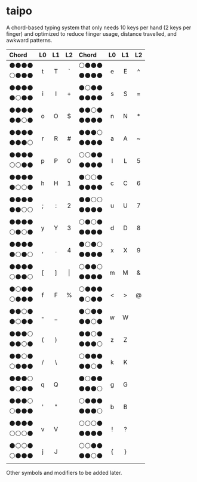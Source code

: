 # taipo
A chord-based typing system that only needs 10 keys per hand (2 keys per finger) and optimized to reduce fiinger usage, distance travelled, and awkward patterns.  

| Chord						        | L0    | L1    | L2    | Chord                   | L0    | L1    | L2    |
| :---         						| :---: | :---: | :---: | :---                    | :---: | :---: | :---: |
| ⚫⚫⚫⚫<br>⚪⚫⚫⚫| t     | T     | `     | ⚪⚫⚫⚫<br>⚫⚫⚫⚫| e     | E     | ^     |
| ⚫⚫⚫⚫<br>⚫⚪⚫⚫| i     | I     | +     | ⚫⚪⚫⚫<br>⚫⚫⚫⚫| s     | S     | =     |
| ⚫⚫⚫⚫<br>⚫⚫⚪⚫| o     | O     | $     | ⚫⚫⚪⚫<br>⚫⚫⚫⚫| n     | N     | *     |
| ⚫⚫⚫⚫<br>⚫⚫⚫⚪| r     | R     | #     | ⚫⚫⚫⚪<br>⚫⚫⚫⚫| a     | A     | ~     |
| ⚫⚫⚫⚫<br>⚪⚪⚫⚫| p     | P     | 0     | ⚪⚪⚫⚫<br>⚫⚫⚫⚫| l     | L     | 5     |
| ⚫⚫⚫⚫<br>⚫⚪⚪⚫| h     | H     | 1     | ⚫⚪⚪⚫<br>⚫⚫⚫⚫| c     | C     | 6     |
| ⚫⚫⚫⚫<br>⚫⚫⚪⚪| ;     | :     | 2     | ⚫⚫⚪⚪<br>⚫⚫⚫⚫| u     | U     | 7     |
| ⚫⚫⚫⚫<br>⚪⚫⚪⚫| y     | Y     | 3     | ⚪⚫⚪⚫<br>⚫⚫⚫⚫| d     | D     | 8     |
| ⚫⚫⚫⚫<br>⚫⚪⚫⚪| ,     | .     | 4     | ⚫⚪⚫⚪<br>⚫⚫⚫⚫| x     | X     | 9     |
| ⚫⚫⚫⚫<br>⚪⚫⚫⚪| [     | ]     | \|    | ⚪⚫⚫⚪<br>⚫⚫⚫⚫| m     | M     | &     |
| ⚫⚪⚫⚫<br>⚪⚫⚫⚫| f     | F     | %     | ⚪⚫⚫⚫<br>⚫⚪⚫⚫| <     | >     | @     |
| ⚫⚫⚪⚫<br>⚫⚪⚫⚫| -     | _     |       | ⚫⚪⚫⚫<br>⚫⚫⚪⚫| w     | W     |       |
| ⚫⚫⚫⚪<br>⚫⚫⚪⚫| (     | )     |       | ⚫⚫⚪⚫<br>⚫⚫⚫⚪| z     | Z     |       |
| ⚫⚫⚪⚫<br>⚪⚫⚫⚫| /     | \     |       | ⚪⚫⚫⚫<br>⚫⚫⚪⚫| k     | K     |       |
| ⚫⚫⚫⚪<br>⚫⚪⚫⚫| q     | Q     |       | ⚫⚪⚫⚫<br>⚫⚫⚫⚪| g     | G     |       |
| ⚫⚫⚫⚪<br>⚪⚫⚫⚫| '     | "     |       | ⚪⚫⚫⚫<br>⚫⚫⚫⚪| b     | B     |       |
| ⚫⚫⚫⚫<br>⚪⚪⚪⚫| v     | V     |       | ⚪⚪⚪⚫<br>⚫⚫⚫⚫| !     | ?     |       |
| ⚫⚪⚪⚫<br>⚪⚫⚫⚫| j     | J     |       | ⚪⚪⚫⚫<br>⚫⚫⚪⚫| {     | }     |       |

Other symbols and modifiers to be added later. 
